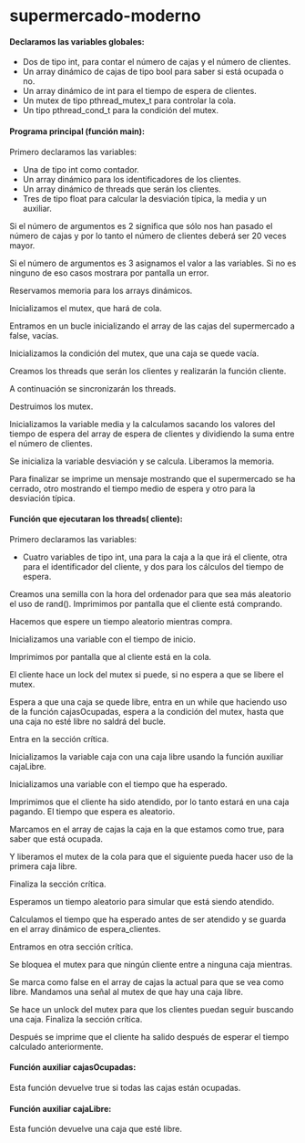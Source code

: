 # supermercado-moderno

#### Declaramos las variables globales:
- Dos de tipo int, para contar el número de cajas y el número de clientes.
- Un array dinámico de cajas de tipo bool para saber si está ocupada o no.
- Un array dinámico de int para el tiempo de espera de clientes.
- Un mutex de tipo pthread_mutex_t para controlar la cola.
- Un tipo pthread_cond_t para la condición del mutex.

#### Programa principal (función main):
Primero declaramos las variables:
- Una de tipo int como contador.
- Un array dinámico para los identificadores de los clientes.
- Un array dinámico de threads que serán los clientes.
- Tres de tipo float para calcular la desviación típica, la media y un auxiliar.

Si el número de argumentos es 2 significa que sólo nos han pasado el número de cajas y por lo tanto el número de clientes deberá ser 20 veces mayor. 

Si el número de argumentos es 3 asignamos el valor a las variables. Si no es ninguno de eso casos mostrara por pantalla un error.

Reservamos memoria para los arrays dinámicos.

Inicializamos el mutex, que hará de cola.

Entramos en un bucle inicializando el array de las cajas del supermercado a false, vacías.

Inicializamos la condición del mutex, que una caja se quede vacía.

Creamos los threads que serán los clientes y realizarán la función cliente.

A continuación se sincronizarán los threads.

Destruimos los mutex.

Inicializamos la variable media y la calculamos sacando los valores del tiempo de espera del array de espera de clientes y dividiendo la suma entre el número de clientes.

Se inicializa la variable desviación y se calcula. Liberamos la memoria.

Para finalizar se imprime un mensaje mostrando que el supermercado se ha cerrado, otro mostrando el tiempo medio de espera y otro para la desviación típica.

#### Función que ejecutaran los threads( cliente): 

Primero declaramos las variables:
- Cuatro variables de tipo int, una para la caja a la que irá el cliente, otra para el identificador del cliente, y dos para los cálculos del tiempo de espera.

Creamos una semilla con la hora del ordenador para que sea más aleatorio el uso de rand(). Imprimimos por pantalla que el cliente está comprando.

Hacemos que espere un tiempo aleatorio mientras compra.

Inicializamos una variable con el tiempo de inicio.

Imprimimos por pantalla que al cliente está en la cola.

El cliente hace un lock del mutex si puede, si no espera a que se libere el mutex.

Espera a que una caja se quede libre, entra en un while que haciendo uso de la función cajasOcupadas, espera a la condición del mutex, hasta que una caja no esté libre no saldrá del bucle.

Entra en la sección crítica.

Inicializamos la variable caja con una caja libre usando la función auxiliar cajaLibre.

Inicializamos una variable con el tiempo que ha esperado.

Imprimimos que el cliente ha sido atendido, por lo tanto estará en una caja pagando. El tiempo que espera es aleatorio.

Marcamos en el array de cajas la caja en la que estamos como true, para saber que está ocupada.

Y liberamos el mutex de la cola para que el siguiente pueda hacer uso de la primera caja libre.

Finaliza la sección crítica.

Esperamos un tiempo aleatorio para simular que está siendo atendido.

Calculamos el tiempo que ha esperado antes de ser atendido y se guarda en el array dinámico de espera_clientes.

Entramos en otra sección crítica.

Se bloquea el mutex para que ningún cliente entre a ninguna caja mientras.

Se marca como false en el array de cajas la actual para que se vea como libre. Mandamos una señal al mutex de que hay una caja libre.

Se hace un unlock del mutex para que los clientes puedan seguir buscando una caja. Finaliza la sección crítica.

Después se imprime que el cliente ha salido después de esperar el tiempo calculado anteriormente.
 
#### Función auxiliar cajasOcupadas:
Esta función devuelve true si todas las cajas están ocupadas. 

#### Función auxiliar cajaLibre:
Esta función devuelve una caja que esté libre.
